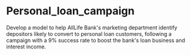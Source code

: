 # Personal_loan_campaign
Develop a model to help AllLife Bank's marketing department identify depositors likely to convert to personal loan customers, following a campaign with a 9% success rate to boost the bank's loan business and interest income.

